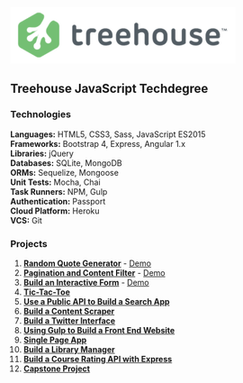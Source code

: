 ![Treehouse](treehouse.png)

## Treehouse JavaScript Techdegree


### Technologies

**Languages:** HTML5, CSS3, Sass, JavaScript ES2015  
**Frameworks:** Bootstrap 4, Express, Angular 1.x  
**Libraries:** jQuery  
**Databases:** SQLite, MongoDB  
**ORMs:** Sequelize, Mongoose  
**Unit Tests:** Mocha, Chai  
**Task Runners:** NPM, Gulp  
**Authentication:** Passport  
**Cloud Platform:** Heroku  
**VCS:** Git


### Projects

1.  **[Random Quote Generator](https://github.com/adamelliotfields/treehouse-javascript-techdegree/tree/master/01-random-quote-generator)** - [Demo](https://adamelliotfields.github.io/treehouse-javascript-techdegree/01-random-quote-generator/index.html)
2.  **[Pagination and Content Filter](https://github.com/adamelliotfields/treehouse-javascript-techdegree/tree/master/02-pagination-content-filter)** - [Demo](https://adamelliotfields.github.io/treehouse-javascript-techdegree/02-pagination-content-filter/index.html)
3.  **[Build an Interactive Form](https://github.com/adamelliotfields/treehouse-javascript-techdegree/tree/master/03-interactive-form)** - [Demo](https://adamelliotfields.github.io/treehouse-javascript-techdegree/03-interactive-form/index.html)
4.  **[Tic-Tac-Toe](https://github.com/adamelliotfields/treehouse-javascript-techdegree/tree/master/04-tic-tac-toe)**
5.  **[Use a Public API to Build a Search App](https://github.com/adamelliotfields/treehouse-javascript-techdegree/tree/master/05-search-app)**
6.  **[Build a Content Scraper](https://github.com/adamelliotfields/treehouse-javascript-techdegree/tree/master/06-content-scraper)**
7.  **[Build a Twitter Interface](https://github.com/adamelliotfields/treehouse-javascript-techdegree/tree/master/07-twitter-interface)**
8.  **[Using Gulp to Build a Front End Website](https://github.com/adamelliotfields/treehouse-javascript-techdegree/tree/master/08-front-end-website)**
9.  **[Single Page App](https://github.com/adamelliotfields/treehouse-javascript-techdegree/tree/master/09-single-page-app)**
10. **[Build a Library Manager](https://github.com/adamelliotfields/treehouse-javascript-techdegree/tree/master/10-library-manager)**
11. **[Build a Course Rating API with Express](https://github.com/adamelliotfields/treehouse-javascript-techdegree/tree/master/11-course-rating-api)**
12. **[Capstone Project](https://github.com/adamelliotfields/treehouse-javascript-techdegree/tree/master/12-capstone-project)**
